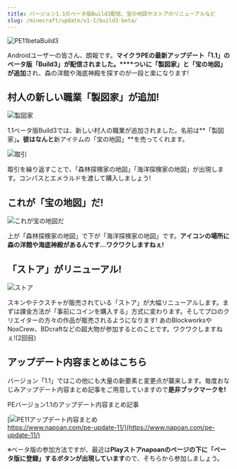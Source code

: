 ```yaml
---
title: バージョン1.1のベータ版Build3配信、宝の地図やストアのリニューアルなど
slug: /minecraft/update/v1-1/build3-beta/
---
```


![PE11betaBuild3](https://cdn-ak.f.st-hatena.com/images/fotolife/s/sasigume/20210208/20210208110501.png)

Androidユーザーの皆さん、朗報です。**マイクラPEの最新アップデート「1.1」のベータ版「Build3」が配信されました。****ついに「製図家」と「宝の地図」が追加**され、森の洋館や海底神殿を探すのが一段と楽になります!

## 村人の新しい職業「製図家」が追加!

![製図家](https://cdn-ak.f.st-hatena.com/images/fotolife/s/sasigume/20210208/20210208122618.png)

1.1ベータ版Build3では、新しい村人の職業が追加されました。名前は**「製図家」**。彼はなんと**新アイテムの「宝の地図」**を売ってくれます。

![取引](https://res.cloudinary.com/napoan-com/image/upload/w_650,c_limit,f_auto,q_auto/v1578371899/bandicam-2017-04-14-20-52-16-853_cdcunm.png)

取引を繰り返すことで、「森林探検家の地図」「海洋探検家の地図」が出現します。コンパスとエメラルドを渡して購入しましょう!

## これが「宝の地図」だ!

![これが宝の地図だ](https://res.cloudinary.com/napoan-com/image/upload/w_650,c_limit,f_auto,q_auto/v1578371898/bandicam-2017-04-14-20-52-58-548-1_bpmzfd.png)

上が「森林探検家の地図」で下が「海洋探検家の地図」です。**アイコンの場所に森の洋館や海底神殿があるんです…ワクワクしますねぇ!**

## 「ストア」がリニューアル!

![ストア](https://res.cloudinary.com/napoan-com/image/upload/w_650,c_limit,f_auto,q_auto/v1578371896/bandicam-2017-04-14-22-13-02-037-1_fyxh1c.png)

スキンやテクスチャが販売されている「ストア」が大幅リニューアルします。まずは課金方法が「事前にコインを購入する」方式に変わります。そしてプロのクリエイターの方々の作品が販売されるようになります! あのBlockworksやNoxCrew、BDcraftなどの超大物が参加するとのことです。ワクワクしますねぇ!(2回目)

## アップデート内容まとめはこちら

バージョン「1.1」ではこの他にも大量の新要素と変更点が襲来します。毎度おなじみアップデート内容まとめ記事をご用意していますので**是非ブックマークを!**

PEバージョン1.1のアップデート内容まとめ記事

[![PE11アップデート内容まとめ](https://res.cloudinary.com/napoan-com/image/upload/w_650,c_limit,f_auto,q_auto/v1578371959/cea9fa81cd0d77d260e1d2adcf98191c_pvxg7b.png)  
https://www.napoan.com/pe-update-11/](https://www.napoan.com/pe-update-11/)

※ベータ版の参加方法ですが、最近は**Playストアnapoanのページの下に「ベータ版に登録」するボタンが出現しています**ので、そちらから参加しましょう。
